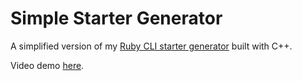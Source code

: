 # Simple Starter Generator

A simplified version of my [Ruby CLI starter generator](https://github.com/sharkham/starter-generator) built with C++.

Video demo [here](https://youtu.be/RuXjs76373Q).


